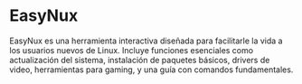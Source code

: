 # EasyNux
EasyNux es una herramienta interactiva diseñada para facilitarle la vida a los usuarios nuevos de Linux. Incluye funciones esenciales como actualización del sistema, instalación de paquetes básicos, drivers de video, herramientas para gaming, y una guía con comandos fundamentales. 

